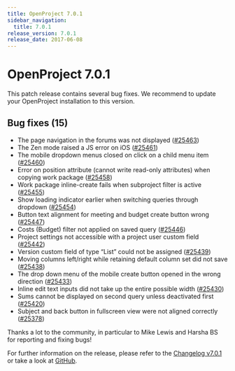 ```yaml
---
title: OpenProject 7.0.1
sidebar_navigation:
  title: 7.0.1
release_version: 7.0.1
release_date: 2017-06-08
---
```



# OpenProject 7.0.1

This patch release contains several bug fixes. We recommend to update
your OpenProject installation to this version.

## Bug fixes (15)

- The page navigation in the forums was not displayed
  ([#25463](https://community.openproject.org/wp/25463))
- The Zen mode raised a JS error on iOS
  ([#25461](https://community.openproject.org/wp/25461))
- The mobile dropdown menus closed on click on a child menu item
  ([#25460](https://community.openproject.org/wp/25460))
- Error on position attribute (cannot write read-only attributes) when
  copying work package
  ([#25458](https://community.openproject.org/wp/25458))
- Work package inline-create fails when subproject filter is
  active
  ([#25455](https://community.openproject.org/wp/25455))
- Show loading indicator earlier when switching queries through
  dropdown
  ([#25454](https://community.openproject.org/wp/25454))
- Button text alignment for meeting and budget create button wrong
  ([#25447](https://community.openproject.org/wp/25447))
- Costs (Budget) filter not applied on saved query
  ([#25446](https://community.openproject.org/wp/25446))
- Project settings not accessible with a project user custom field
  ([#25442](https://community.openproject.org/wp/25442))
- Version custom field of type “List” could not be assigned
  ([#25439](https://community.openproject.org/wp/25439))
- Moving columns left/right while retaining default column set did not
  save
  ([#25438](https://community.openproject.org/wp/25438))
- The drop down menu of the mobile create button opened in the wrong
  direction
  ([#25433](https://community.openproject.org/wp/25433))
- Inline edit text inputs did not take up the entire possible width
  ([#25430](https://community.openproject.org/wp/25430))
- Sums cannot be displayed on second query unless deactivated first
  ([#25420](https://community.openproject.org/wp/25420))
- Subject
  and back button in fullscreen view were not aligned correctly
  ([#25378](https://community.openproject.org/wp/25378))

Thanks a lot to the community, in particular to Mike Lewis and Harsha BS
for reporting and fixing bugs!

For further information on the release, please refer to the [Changelog v7.0.1](https://community.openproject.org/versions/924)
or take a look at [GitHub](https://github.com/opf/openproject/tree/v7.0.1).
